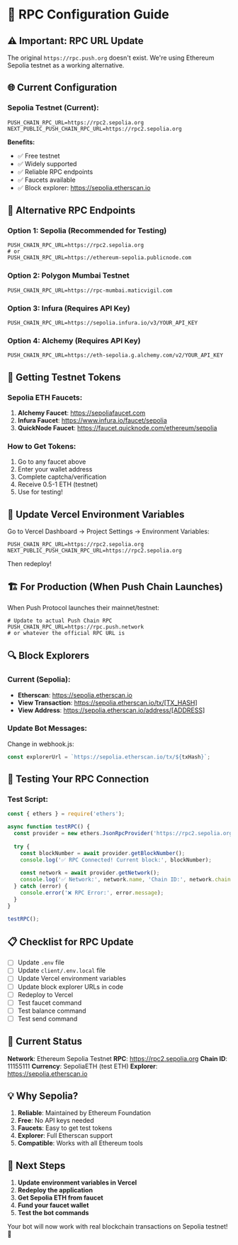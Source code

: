 # 🔧 RPC Configuration Guide

## ⚠️ **Important: RPC URL Update**

The original `https://rpc.push.org` doesn't exist. We're using Ethereum Sepolia testnet as a working alternative.

## 🌐 **Current Configuration**

### **Sepolia Testnet (Current):**
```env
PUSH_CHAIN_RPC_URL=https://rpc2.sepolia.org
NEXT_PUBLIC_PUSH_CHAIN_RPC_URL=https://rpc2.sepolia.org
```

**Benefits:**
- ✅ Free testnet
- ✅ Widely supported
- ✅ Reliable RPC endpoints
- ✅ Faucets available
- ✅ Block explorer: https://sepolia.etherscan.io

## 🔄 **Alternative RPC Endpoints**

### **Option 1: Sepolia (Recommended for Testing)**
```env
PUSH_CHAIN_RPC_URL=https://rpc2.sepolia.org
# or
PUSH_CHAIN_RPC_URL=https://ethereum-sepolia.publicnode.com
```

### **Option 2: Polygon Mumbai Testnet**
```env
PUSH_CHAIN_RPC_URL=https://rpc-mumbai.maticvigil.com
```

### **Option 3: Infura (Requires API Key)**
```env
PUSH_CHAIN_RPC_URL=https://sepolia.infura.io/v3/YOUR_API_KEY
```

### **Option 4: Alchemy (Requires API Key)**
```env
PUSH_CHAIN_RPC_URL=https://eth-sepolia.g.alchemy.com/v2/YOUR_API_KEY
```

## 🎁 **Getting Testnet Tokens**

### **Sepolia ETH Faucets:**
1. **Alchemy Faucet**: https://sepoliafaucet.com
2. **Infura Faucet**: https://www.infura.io/faucet/sepolia
3. **QuickNode Faucet**: https://faucet.quicknode.com/ethereum/sepolia

### **How to Get Tokens:**
1. Go to any faucet above
2. Enter your wallet address
3. Complete captcha/verification
4. Receive 0.5-1 ETH (testnet)
5. Use for testing!

## 🔧 **Update Vercel Environment Variables**

Go to Vercel Dashboard → Project Settings → Environment Variables:

```env
PUSH_CHAIN_RPC_URL=https://rpc2.sepolia.org
NEXT_PUBLIC_PUSH_CHAIN_RPC_URL=https://rpc2.sepolia.org
```

Then redeploy!

## 🏗️ **For Production (When Push Chain Launches)**

When Push Protocol launches their mainnet/testnet:

```env
# Update to actual Push Chain RPC
PUSH_CHAIN_RPC_URL=https://rpc.push.network
# or whatever the official RPC URL is
```

## 🔍 **Block Explorers**

### **Current (Sepolia):**
- **Etherscan**: https://sepolia.etherscan.io
- **View Transaction**: https://sepolia.etherscan.io/tx/[TX_HASH]
- **View Address**: https://sepolia.etherscan.io/address/[ADDRESS]

### **Update Bot Messages:**
Change in webhook.js:
```javascript
const explorerUrl = `https://sepolia.etherscan.io/tx/${txHash}`;
```

## 🧪 **Testing Your RPC Connection**

### **Test Script:**
```javascript
const { ethers } = require('ethers');

async function testRPC() {
  const provider = new ethers.JsonRpcProvider('https://rpc2.sepolia.org');
  
  try {
    const blockNumber = await provider.getBlockNumber();
    console.log('✅ RPC Connected! Current block:', blockNumber);
    
    const network = await provider.getNetwork();
    console.log('✅ Network:', network.name, 'Chain ID:', network.chainId);
  } catch (error) {
    console.error('❌ RPC Error:', error.message);
  }
}

testRPC();
```

## 📋 **Checklist for RPC Update**

- [ ] Update `.env` file
- [ ] Update `client/.env.local` file
- [ ] Update Vercel environment variables
- [ ] Update block explorer URLs in code
- [ ] Redeploy to Vercel
- [ ] Test faucet command
- [ ] Test balance command
- [ ] Test send command

## 🎯 **Current Status**

**Network**: Ethereum Sepolia Testnet
**RPC**: https://rpc2.sepolia.org
**Chain ID**: 11155111
**Currency**: SepoliaETH (test ETH)
**Explorer**: https://sepolia.etherscan.io

## 💡 **Why Sepolia?**

1. **Reliable**: Maintained by Ethereum Foundation
2. **Free**: No API keys needed
3. **Faucets**: Easy to get test tokens
4. **Explorer**: Full Etherscan support
5. **Compatible**: Works with all Ethereum tools

## 🚀 **Next Steps**

1. **Update environment variables in Vercel**
2. **Redeploy the application**
3. **Get Sepolia ETH from faucet**
4. **Fund your faucet wallet**
5. **Test the bot commands**

Your bot will now work with real blockchain transactions on Sepolia testnet! 🎉